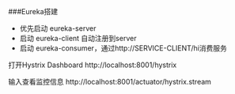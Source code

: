###Eureka搭建
- 优先启动 eureka-server
- 启动 eureka-client 自动注册到server
- 启动 eureka-consumer，通过http://SERVICE-CLIENT/hi消费服务 

打开Hystrix Dashboard
http://localhost:8001/hystrix

输入查看监控信息
http://localhost:8001/actuator/hystrix.stream